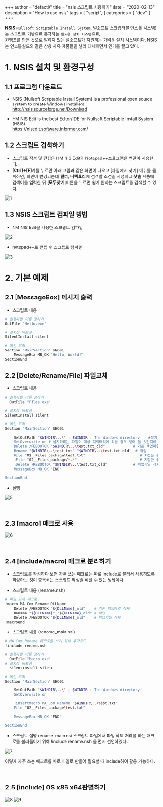 +++
author = "defact0"
title = "nsis 스크립트 사용하기"
date = "2020-02-13"
description = "How to use nsis"
tags = [
    "script",
]
categories = [
    "dev",
]
+++

**NSIS**(`Nullsoft Scriptable Install System`, 널소프트 스크립터블 인스톨 시스템)는 스크립트 기반으로 동작하는 `윈도용 설치 시스템`으로,  
 윈앰프를 만든 것으로 알려져 있는 널소프트가 지원하는 가벼운 설치 시스템이다. NSIS는 인스톨실드와 같은 상용 사유 제품들을 널리 대체하면서 인기를 끌고 있다.

<!--more-->


# 1.	NSIS 설치 및 환경구성

## 1.1	프로그램 다운로드

- NSIS (Nullsoft Scriptable Install System) is a professional open source system 
to create Windows installers.  
<http://nsis.sourceforge.net/Download>

- HM NIS Edit is the best Editor/IDE for Nullsoft Scriptable Install System (NSIS).  
<https://nisedit.software.informer.com/>

## 1.2	스크립트 검색하기

- 스크립트 작성 및 편집은 HM NIS Edit와 Notepad++프로그램을 번갈아 사용한다.
- <b>[Ctrl]+[F]</b>키를 누르면 아래 그림과 같은 화면이 나오고 [파일에서 찾기] 메뉴를 클릭하면,
화면이 변경되는데 <b>필터, 디렉토리</b>에 검색할 조건을 지정하고 <b>찾을 내용</b>에 검색어를 입력한 뒤
<b>[모두찾기]</b>버튼을 누르면 쉽게 원하는 스크립트를 검색할 수 있다.

![1](/img/2020/02/13/1.png)
 
## 1.3	NSIS 스크립트 컴파일 방법
- NM NIS Edit을 사용한 스크립트 컴파일

![2](/img/2020/02/13/2.png)

- notepad++로 편집 후 스크립트 컴파일

![3](/img/2020/02/13/3.png)


# 2.	기본 예제

## 2.1	[MessageBox] 메시지 출력

- 스크립트 내용

```bash
# 실행파일 이름 정하기
OutFile "Hello.exe"

# 설치창 비활성
SilentInstall silent

# 메인 로직
Section "MainSection" SEC01
    MessageBox MB_OK "Hello, World!"
SectionEnd
```

## 2.2	[Delete/Rename/File] 파일교체

- 스크립트 내용

```bash
# 실행파일 이름 정하기
  OutFile "Files.exe" 

# 설치창 비활성
SilentInstall silent

# 메인 로직
Section "MainSection" SEC01

    SetOutPath "$WINDIR\..\" ; $WINDIR : The Windows directory    #설치 경로 설정 
    SetOverwrite on # 설치하려는 파일이 대상 디렉터리에 있을 경우 덮어 쓸 것인지에 대한 옵션
    Delete /REBOOTOK "$WINDIR\..\test.txt_old"             # 기존 백업파일 삭제
    Rename "$WINDIR\..\test.txt" "$WINDIR\..\test.txt_old"  # 백업
    File "02__Files_package\test.txt"                         # 지정한 폴더에 파일 1개만 복사
    ;File "02__Files_package/*.*"                             # 지정한 폴더에 모든 파일 복사 (옵션)
    ;Delete /REBOOTOK "$WINDIR\..\test.txt_old"            # 백업파일 삭제 (동작 확인을 위해 주석처리함)
    MessageBox MB_OK "END" 

SectionEnd
```

- 실행

![5](/img/2020/02/13/5.png)

 
## 2.3	[macro] 매크로 사용

![6](/img/2020/02/13/6.png)


 
## 2.4	[include/macro] 매크로 분리하기
- 스크립트를 작성하다 보면 자주 쓰는 매크로는 따로 include로 불러서 사용하도록 작성하는 것이 중복되는 스크립트 작성을 피할 수 있는 방법이다.

- 스크립트 내용 (rename.nsh)

```bash
# 파일 교체 매크로
!macro MA_Com_Rename DLLName
    Delete /REBOOTOK "${DLLName}_old"    # 기존 백업파일 삭제
    Rename "${DLLName}" "${DLLName}_old" # 백업
    Delete /REBOOTOK "${DLLName}_old"    # 백업파일 삭제
!macroend
```

- 스크립트 내용 (rename_main.nsi)

```bash
# MA_Com_Rename 매크로를 쓰기 위해 추가로드
!include rename.nsh

# 실행파일 이름 정하기
  OutFile "Macro.exe" 
# 설치창 비활성
  SilentInstall silent

# 메인 로직
Section "MainSection" SEC01

    SetOutPath "$WINDIR\..\" ; $WINDIR : The Windows directory
    SetOverwrite on

    !insertmacro MA_Com_Rename "$WINDIR\..\test.txt" 
    File "02__Files_package\test.txt"

    MessageBox MB_OK "END" 

SectionEnd
```

- 스크립트 설명
rename_main.nsi 스크립트 파일에서 파일 삭제 처리를 하는 매크로를 불러들이기 위해
!include rename.nsh 을 먼저 선언하였다.

![7](/img/2020/02/13/7.png)

이렇게 자주 쓰는 매크로를 따로 파일로 만들어 필요할 때 include하여 활용 가능하다.

 
## 2.5	[include] OS x86 x64판별하기

![8](/img/2020/02/13/8.png)
![9](/img/2020/02/13/9.png)